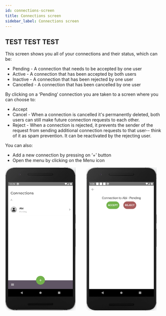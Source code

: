 ```yaml
---
id: connections-screen
title: Connections screen
sidebar_label: Connections screen
---
```


## TEST TEST TEST

This screen shows you all of your connections and their status, which can be:

- Pending - A connection that needs to be accepted by one user
- Active - A connection that has been accepted by both users
- Inactive - A connection that has been rejected by one user
- Cancelled - A connection that has been cancelled by one user

By clicking on a ‘Pending’ connection you are taken to a screen where you can choose to:

- Accept
- Cancel - When a connection is cancelled it's permanently deleted, both users can still make future connection requests to each other. 
- Reject - When a connection is rejected, it prevents the sender of the request from sending additional connection requests to that user-- think of it as spam prevention. It can be reactivated by the rejecting user.

You can also:

- Add a new connection by pressing on ‘+’ button
- Open the menu by clicking on the Menu icon

<p>
    <img src="assets/connections1.png" alt="connections" width="226" height="460" style="display: inline;"/>
    <img src="assets/connections2.png" alt="connections" width="226" height="460" style="display: inline; margin-left: 30px;"/>
</p>
